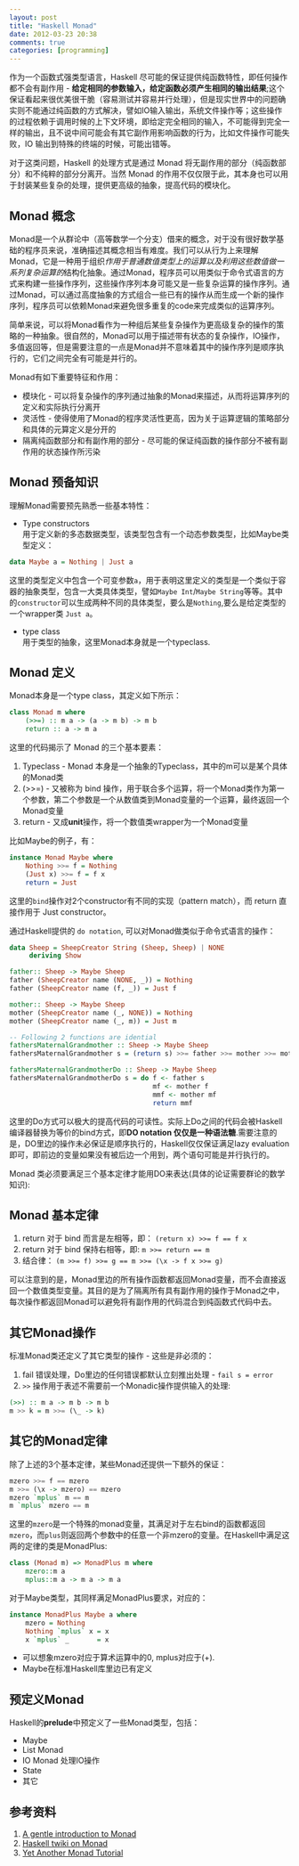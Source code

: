 ```yaml
---
layout: post
title: "Haskell Monad"
date: 2012-03-23 20:38
comments: true
categories: [programming]
---
```


作为一个函数式强类型语言，Haskell 尽可能的保证提供纯函数特性，即任何操作都不会有副作用  - **给定相同的参数输入，给定函数必须产生相同的输出结果**;这个保证看起来很优美很干脆（容易测试并容易并行处理），但是现实世界中的问题确实则不能通过纯函数的方式解决，譬如IO输入输出，系统文件操作等；这些操作的过程依赖于调用时候的上下文环境，即给定完全相同的输入，不可能得到完全一样的输出，且不说中间可能会有其它副作用影响函数的行为，比如文件操作可能失败，IO 输出到特殊的终端的时候，可能出错等。

对于这类问题，Haskell 的处理方式是通过 Monad 将无副作用的部分（纯函数部分）和不纯粹的部分分离开。当然 Monad 的作用不仅仅限于此，其本身也可以用于封装某些复杂的处理，提供更高级的抽象，提高代码的模块化。

<!--more-->

## Monad 概念
Monad是一个从群论中（高等数学一个分支）借来的概念，对于没有很好数学基础的程序员来说，准确描述其概念相当有难度。我们可以从行为上来理解Monad，它是一种用于组织*作用于普通数值类型上的运算以及利用这些数值做一系列复杂运算的*结构化抽象。通过Monad，程序员可以用类似于命令式语言的方式来构建一些操作序列，这些操作序列本身可能又是一些复杂运算的操作序列。通过Monad，可以通过高度抽象的方式组合一些已有的操作从而生成一个新的操作序列，程序员可以依赖Monad来避免很多重复的code来完成类似的运算序列。

简单来说，可以将Monad看作为一种组后某些复杂操作为更高级复杂的操作的策略的一种抽象。很自然的，Monad可以用于描述带有状态的复杂操作，IO操作，多值返回等，但是需要注意的一点是Monad并不意味着其中的操作序列是顺序执行的，它们之间完全有可能是并行的。

Monad有如下重要特征和作用：   

* 模块化 - 可以将复杂操作的序列通过抽象的Monad来描述，从而将运算序列的定义和实际执行分离开    
* 灵活性 - 使得使用了Monad的程序灵活性更高，因为关于运算逻辑的策略部分和具体的元算定义是分开的       
* 隔离纯函数部分和有副作用的部分 - 尽可能的保证纯函数的操作部分不被有副作用的状态操作所污染   

## Monad 预备知识

理解Monad需要预先熟悉一些基本特性：   
- Type constructors   
用于定义新的多态数据类型，该类型包含有一个动态参数类型，比如Maybe类型定义：
```haskell
data Maybe a = Nothing | Just a
```
这里的类型定义中包含一个可变参数`a`，用于表明这里定义的类型是一个类似于容器的抽象类型，包含一大类具体类型，譬如`Maybe Int`/`Maybe String`等等。其中的`constructor`可以生成两种不同的具体类型，要么是`Nothing`,要么是给定类型的一个wrapper类 `Just a`。

- type class  
用于类型的抽象，这里Monad本身就是一个typeclass.

## Monad 定义

Monad本身是一个type class，其定义如下所示：
```haskell
class Monad m where
    (>>=) :: m a -> (a -> m b) -> m b
    return :: a -> m a
```

这里的代码揭示了 Monad 的三个基本要素：

1. Typeclass - Monad 本身是一个抽象的Typeclass，其中的m可以是某个具体的Monad类   
2. (>>=) - 又被称为 bind 操作，用于联合多个运算，将一个Monad类作为第一个参数，第二个参数是一个从数值类到Monad变量的一个运算，最终返回一个Monad变量     
3. return - 又成**unit**操作，将一个数值类wrapper为一个Monad变量    

比如Maybe的例子，有：
```haskell
instance Monad Maybe where
    Nothing >>= f = Nothing
    (Just x) >>= f = f x
    return = Just
```
这里的`bind`操作对2个constructor有不同的实现（pattern match），而 return 直接作用于 Just constructor。

通过Haskell提供的 `do notation`, 可以对Monad做类似于命令式语言的操作：
```haskell
data Sheep = SheepCreator String (Sheep, Sheep) | NONE
     deriving Show

father:: Sheep -> Maybe Sheep
father (SheepCreator name (NONE, _)) = Nothing
father (SheepCreator name (f, _)) = Just f

mother:: Sheep -> Maybe Sheep
mother (SheepCreator name (_, NONE)) = Nothing
mother (SheepCreator name (_, m)) = Just m

-- Following 2 functions are idential
fathersMaternalGrandmother :: Sheep -> Maybe Sheep
fathersMaternalGrandmother s = (return s) >>= father >>= mother >>= mother

fathersMaternalGrandmotherDo :: Sheep -> Maybe Sheep
fathersMaternalGrandmotherDo s = do f <- father s
                                    mf <- mother f
                                    mmf <- mother mf
                                    return mmf
```

这里的Do方式可以极大的提高代码的可读性。实际上Do之间的代码会被Haskell编译器替换为等价的bind方式，即**DO notation 仅仅是一种语法糖**.需要注意的是，DO里边的操作未必保证是顺序执行的，Haskell仅仅保证满足lazy evaluation即可，即前边的变量如果没有被后边一个用到，两个语句可能是并行执行的。

Monad 类必须要满足三个基本定律才能用DO来表达(具体的论证需要群论的数学知识):  

## Monad 基本定律

1. return 对于 bind 而言是左相等，即： `(return x) >>= f == f x`  
2. return 对于 bind 保持右相等，即: `m >>= return == m`   
3. 结合律： `(m >>= f) >>= g == m >>= (\x -> f x >>= g)`   

可以注意到的是，Monad里边的所有操作函数都返回Monad变量，而不会直接返回一个数值类型变量。其目的是为了隔离所有具有副作用的操作于Monad之中，每次操作都返回Monad可以避免将有副作用的代码混合到纯函数式代码中去。

## 其它Monad操作

标准Monad类还定义了其它类型的操作 - 这些是非必须的：  

1. fail 错误处理，Do里边的任何错误都默认立刻推出处理 - `fail s = error`   
2. `>>` 操作用于表述不需要前一个Monadic操作提供输入的处理:    
```haskell
(>>) :: m a -> m b -> m b
m >> k = m >>= (\_ -> k)
```

## 其它的Monad定律

除了上述的3个基本定律，某些Monad还提供一下额外的保证：  
```haskell
mzero >>= f == mzero
m >>= (\x -> mzero) == mzero
mzero `mplus` m == m
m `mplus` mzero == m
```
这里的`mzero`是一个特殊的monad变量，其满足对于左右bind的函数都返回`mzero`，而`plus`则返回两个参数中的任意一个非mzero的变量。在Haskell中满足这两的定律的类是MonadPlus:
```haskell
class (Monad m) => MonadPlus m where
    mzero::m a
    mplus::m a -> m a -> m a
```

对于Maybe类型，其同样满足MonadPlus要求，对应的：
```haskell
instance MonadPlus Maybe a where
    mzero = Nothing
    Nothing `mplus` x = x
    x `mplus` _       = x
```

* 可以想象mzero对应于算术运算中的0, mplus对应于(+).  
* Maybe在标准Haskell库里边已有定义   

## 预定义Monad

Haskell的**prelude**中预定义了一些Monad类型，包括：  
- Maybe   
- List Monad  
- IO Monad  处理IO操作  
- State  
- 其它  

## 参考资料
1. [A gentle introduction to Monad](http://www.haskell.org/tutorial/monads.html)
2. [Haskell twiki on Monad](http://www.haskell.org/haskellwiki/Monad)
3. [Yet Another Monad Tutorial](http://mvanier.livejournal.com/3917.html)
